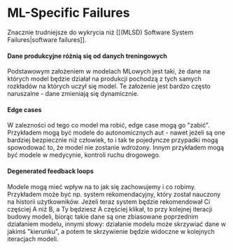 # ML-Specific Failures
Znacznie trudniejsze do wykrycia niż [[(MLSD) Software System Failures|software failures]].

#### Dane produkcyjne różnią się od danych treningowych
Podstawowym założeniem w modelach MLowych jest taki, że dane na których model będzie działał na produkcji pochodzą z tych samych rozkładów na których uczył się model. 
Te założenie jest bardzo często naruszalne - dane zmieniają się dynamicznie.

#### Edge cases
W zalezności od tego co model ma robić, edge case mogą go "zabić". Przykładem mogą być modele do autonomicznych aut - nawet jeżeli są one bardziej bezpiecznie niż człowiek, to i tak te pojedyncze przypadki mogą spowodować to, że model nie zostanie wdrożony.
Innym przykładem mogą być modele w medycynie, kontroli ruchu drogowego.

#### Degenerated feedback loops
Modele mogą mieć wpływ na to jak się zachowujemy i co robimy. Przykładem może być np. system rekomendacyjny, który został nauczony na historii użytkowników. Jeżeli teraz system będzie rekomendował Ci częściej A niż B, a Ty będziesz A częściej klikał, to przy kolejnej iteracji budowy modeli, biorąc takie dane są one zbiasowane poprzednim działaniem modelu, innymi słowy: działanie modelu może skrzywiać dane w jakimś "kierunku", a potem te skrzywienie będzie widoczne w kolejnych iteracjach modeli.

